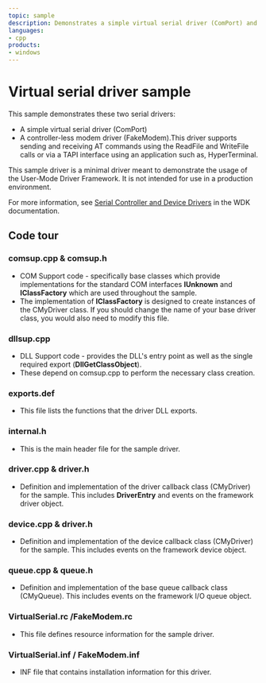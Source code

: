 ```yaml
---
topic: sample
description: Demonstrates a simple virtual serial driver (ComPort) and a controller-less modem driver (FakeModem).
languages:
- cpp
products:
- windows
---
```


<!---
    name: Virtual serial driver sample
    platform: UMDF1
    language: cpp
    category: Serial
    description: Demonstrates a simple virtual serial driver (ComPort) and a controller-less modem driver (FakeModem).
    samplefwlink: http://go.microsoft.com/fwlink/p/?LinkId=617963
--->

# Virtual serial driver sample

This sample demonstrates these two serial drivers:

- A simple virtual serial driver (ComPort)
- A controller-less modem driver (FakeModem).This driver supports sending and receiving AT commands using the ReadFile and WriteFile calls or via a TAPI interface using an application such as, HyperTerminal.

This sample driver is a minimal driver meant to demonstrate the usage of the User-Mode Driver Framework. It is not intended for use in a production environment.

For more information, see [Serial Controller and Device Drivers](http://msdn.microsoft.com/en-us/library/windows/hardware/ff546939) in the WDK documentation.

## Code tour

### comsup.cpp & comsup.h

- COM Support code - specifically base classes which provide implementations for the standard COM interfaces **IUnknown** and **IClassFactory** which are used throughout the sample.
- The implementation of **IClassFactory** is designed to create instances of the CMyDriver class. If you should change the name of your base driver class, you would also need to modify this file.

### dllsup.cpp

- DLL Support code - provides the DLL's entry point as well as the single required export (**DllGetClassObject**).
- These depend on comsup.cpp to perform the necessary class creation.

### exports.def

- This file lists the functions that the driver DLL exports.

### internal.h

- This is the main header file for the sample driver.

### driver.cpp & driver.h

- Definition and implementation of the driver callback class (CMyDriver) for the sample. This includes **DriverEntry** and events on the framework driver object.

### device.cpp & driver.h

- Definition and implementation of the device callback class (CMyDriver) for the sample. This includes events on the framework device object.

### queue.cpp & queue.h

- Definition and implementation of the base queue callback class (CMyQueue). This includes events on the framework I/O queue object.

### VirtualSerial.rc /FakeModem.rc

- This file defines resource information for the sample driver.

### VirtualSerial.inf / FakeModem.inf

- INF file that contains installation information for this driver.